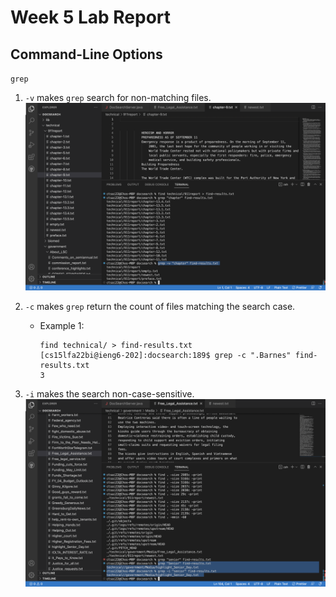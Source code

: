 # Week 5 Lab Report

## Command-Line Options

`grep`

1. `-v` makes `grep` search for non-matching files.
   ![Image](/Images/-v.png)

2. `-c` makes `grep` return the count of files matching the search case.
   
   - Example 1:
     ```
     find technical/ > find-results.txt
     [cs15lfa22bi@ieng6-202]:docsearch:189$ grep -c ".Barnes" find-results.txt
     3
     ```

3. `-i` makes the search non-case-sensitive.
   ![Image](/Images/-i.png)
